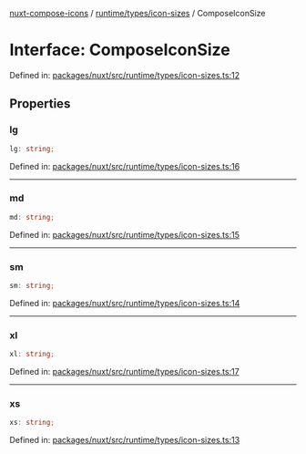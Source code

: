 [nuxt-compose-icons](../../../../modules.md) / [runtime/types/icon-sizes](../index.md) / ComposeIconSize

# Interface: ComposeIconSize

Defined in: [packages/nuxt/src/runtime/types/icon-sizes.ts:12](https://github.com/arthur-plazanet/nuxt-compose-icons/blob/99c7adb9fc4bc50d94b098116a004219498c2ced/packages/nuxt/src/runtime/types/icon-sizes.ts#L12)

## Properties

### lg

```ts
lg: string;
```

Defined in: [packages/nuxt/src/runtime/types/icon-sizes.ts:16](https://github.com/arthur-plazanet/nuxt-compose-icons/blob/99c7adb9fc4bc50d94b098116a004219498c2ced/packages/nuxt/src/runtime/types/icon-sizes.ts#L16)

---

### md

```ts
md: string;
```

Defined in: [packages/nuxt/src/runtime/types/icon-sizes.ts:15](https://github.com/arthur-plazanet/nuxt-compose-icons/blob/99c7adb9fc4bc50d94b098116a004219498c2ced/packages/nuxt/src/runtime/types/icon-sizes.ts#L15)

---

### sm

```ts
sm: string;
```

Defined in: [packages/nuxt/src/runtime/types/icon-sizes.ts:14](https://github.com/arthur-plazanet/nuxt-compose-icons/blob/99c7adb9fc4bc50d94b098116a004219498c2ced/packages/nuxt/src/runtime/types/icon-sizes.ts#L14)

---

### xl

```ts
xl: string;
```

Defined in: [packages/nuxt/src/runtime/types/icon-sizes.ts:17](https://github.com/arthur-plazanet/nuxt-compose-icons/blob/99c7adb9fc4bc50d94b098116a004219498c2ced/packages/nuxt/src/runtime/types/icon-sizes.ts#L17)

---

### xs

```ts
xs: string;
```

Defined in: [packages/nuxt/src/runtime/types/icon-sizes.ts:13](https://github.com/arthur-plazanet/nuxt-compose-icons/blob/99c7adb9fc4bc50d94b098116a004219498c2ced/packages/nuxt/src/runtime/types/icon-sizes.ts#L13)
